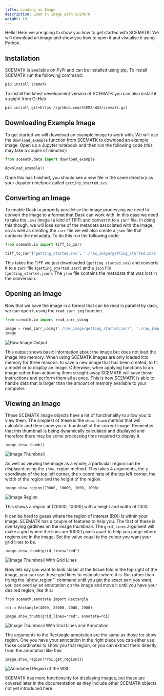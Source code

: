 ```yaml
---
title: Loading an Image
description: Load an image with SCEMATK
weight: 10
---
```


Hello! Here we are going to show you how to get started with SCEMATK. We will download an image and show you how to open it and visualise it using Python.

## Installation

SCEMATK is available on PyPI and can be installed using pip. To install SCEMATK run the following command:

```bash
pip install scematk
```

To install the latest development version of SCEMATK you can also install it straight from GitHub

```bash
pip install git+https://github.com/SCEMA-WSI/scematk.git
```

## Downloading Example Image

To get started we will download an example image to work with. We will use the `download_example` function from SCEMATK to download an example image. Open up a Jupyter notebook and then run the following code (this may take a couple of minutes):

```python
from scematk.data import download_example

download_example()
```

Once this has finished, you should see a new file in the same directory as your Jupyter notebook called `getting_started.svs`.

## Converting an Image

To enable Dask to properly parallelise the image processing we need to convert the image to a format that Dask can work with. In this case we need to take the `.svs` image (a kind of TIFF) and convert it to a `zarr` file. In doing this though, we will lose some of the metadata associated with the image, so as well as creating the `zarr` file we will also create a `json` file that contains the metadata. To do this run the following code:

```python
from scematk.io import tiff_to_zarr

tiff_to_zarr('getting_started.svs', './raw_image/getting_started.zarr', './raw_image/getting_started.json')
```

This takes the TIFF we just downloaded (`getting_started.svs`) and converts it to a `zarr` file (`getting_started.zarr`) and a `json` file (`getting_started.json`). The `json` file contains the metadata that was lost in the conversion.

## Opening an Image

Now that we have the image in a format that can be read in parallel by dask, we can open it using the `read_zarr_img` function.

```python
from scematk.io import read_zarr_ubimg

image = read_zarr_ubimg('./raw_image/getting_started.zarr', './raw_image/getting_started.json')
image
```

![Raw Image Output](./raw_image_output.png)

This output shows basic information about the image but does not load the image into memory. When using SCEMATK images are only loaded into memory for three reasons: to save a new image that has been created, to fit a model or to display an image. Otherwise, when applying functions to an image rather than actioning them straight away SCEMATK will save those instructions and perform them all at once. This is how SCEMATK is able to handle data that is larger than the amount of memory available to your computer.

## Viewing an Image

These SCEMATK image objects have a lot of functionality to allow you to view them. The simplest of these is the `show_thumb` method that will calculate and then show you a thumbnail of the current image. Remember that this thumbnail is being dynamically calculated and displayed and therefore there may be some processing time required to display it.

```
image.show_thumb()
```

![Image Thumbnail](./image_thumb.png)

As well as viewing the image as a whole, a particular region can be displayed using the `show_region` method. This takes 4 arguments, the y coordinate of the top left corner, the x coordinate of the top left corner, the width of the region and the height of the region.

```
image.show_region(20000, 10000, 1000, 1000)
```

![Image Region](./image_region.png)

This shows a region at (20000, 10000) with a height and width of 1000.

It can be hard to guess where the region of interest (ROI) is within your image. SCEMATK has a couple of features to help you. The first of these is overlaying girdlines on the image thumbnail. The `grid_lines` argument will make a grid where the lines are 10000 pixels apart to help you judge where regions are in the image. Set the value equal to the colour you want your grid lines to be.

```
image.show_thumb(grid_lines="red")
```

![Image Thumbnail With Grid Lines](./image_thumb_lines.png)

Now lets say you want to look closer at the tissue fold in the top right of the image, you can use these grid lines to estimate where it is. But rather than trying the `show_region`` command until you get the exact part you want, you can overlay an annotation on the image and move it until you have your desired region, like this:

```
from scematk.annotate import Rectangle

roi = Rectangle(4000, 35000, 2000, 2000)

image.show_thumb(grid_lines="red", annotate=roi)
```

![Image Thumbnail With Grid Lines and Annotation](./image_thumb_lines_anno.png)

The arguments to the Rectangle annotation are the same as those for show region. One you have your annotation in the right place you can either use those coordinates to show you that region, or you can extract them directly from the annotation like this:

```
image.show_region(*roi.get_region())
```

![Annotated Region of the WSI](./image_region_anno.png)

SCEMATK has more functionality for displaying images, but these are covered later in the documentation as they include other SCEMATK objects not yet introduced here.